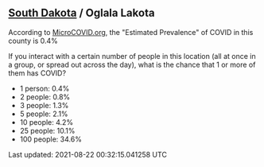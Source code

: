 
## [South Dakota](/united-states/south-dakota) / Oglala Lakota

According to [MicroCOVID.org](http://microcovid.org),
the "Estimated Prevalence" of COVID in this county is 0.4%

If you interact with a certain number of people in this location
(all at once in a group, or spread out across the day), what is the chance that
1 or more of them has COVID?

- 1 person: 0.4%
- 2 people: 0.8%
- 3 people: 1.3%
- 5 people: 2.1%
- 10 people: 4.2%
- 25 people: 10.1%
- 100 people: 34.6%

Last updated: 2021-08-22 00:32:15.041258 UTC
